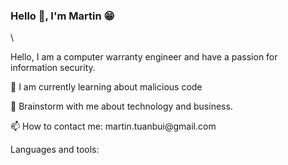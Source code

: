 ### **Hello** 👋, **I'm Martin** 😁
\\
<p>Hello, I am a computer warranty engineer and have a passion for information security.
<br>
<p> 🔭 I am currently learning about malicious code
<p> 💬 Brainstorm with me about technology and business.
<p> 📫 How to contact me: martin.tuanbui@gmail.com
<p> Languages and tools:

<!---
mt-usercontent/mt-usercontent is a ✨ special ✨ repository because its `README.md` (this file) appears on your GitHub profile.
You can click the Preview link to take a look at your changes.
--->
